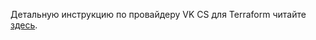 Детальную инструкцию по провайдеру VK CS для Terraform читайте [здесь](https://mcs.mail.ru/terraform/docs).
